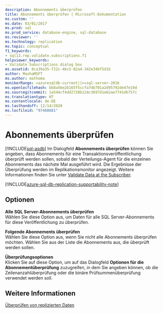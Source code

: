 ```yaml
---
description: Abonnements überprüfen
title: Abonnements überprüfen | Microsoft-Dokumentation
ms.custom: ''
ms.date: 03/01/2017
ms.prod: sql
ms.prod_service: database-engine, sql-database
ms.reviewer: ''
ms.technology: replication
ms.topic: conceptual
f1_keywords:
- sql13.rep.validate.subscriptions.f1
helpviewer_keywords:
- Validate Subscriptions dialog box
ms.assetid: 0ca39a35-f22c-46c5-82a4-342e34bf5d1b
author: MashaMSFT
ms.author: mathoma
monikerRange: =azuresqldb-current||>=sql-server-2016
ms.openlocfilehash: bb8a56e2b165f5ccfa7db701a2d95792de47e19d
ms.sourcegitcommit: 1a544cf4dd2720b124c3697d1e62ae7741db757c
ms.translationtype: HT
ms.contentlocale: de-DE
ms.lasthandoff: 12/14/2020
ms.locfileid: "97468681"
---
```

# <a name="validate-subscriptions"></a>Abonnements überprüfen
[!INCLUDE[sql-asdb](../../includes/applies-to-version/sql-asdb.md)]
   Im Dialogfeld **Abonnements überprüfen** können Sie angeben, dass Abonnements für eine Transaktionsveröffentlichung überprüft werden sollen, sobald der Verteilungs-Agent für die einzelnen Abonnements das nächste Mal ausgeführt wird. Die Ergebnisse der Überprüfung werden im Replikationsmonitor angezeigt. Weitere Informationen finden Sie unter [Validate Data at the Subscriber](../../relational-databases/replication/validate-data-at-the-subscriber.md).  

[!INCLUDE[azure-sql-db-replication-supportability-note](../../includes/azure-sql-db-replication-supportability-note.md)]
  
## <a name="options"></a>Optionen  
 **Alle SQL Server-Abonnements überprüfen**  
 Wählen Sie diese Option aus, um Daten für alle SQL Server-Abonnements für diese Veröffentlichung zu überprüfen.  
  
 **Folgende Abonnements überprüfen**  
 Wählen Sie diese Option aus, wenn Sie nicht alle Abonnements überprüfen möchten. Wählen Sie aus der Liste die Abonnements aus, die überprüft werden sollen.  
  
 **Überprüfungsoptionen**  
 Klicken Sie auf diese Option, um auf das Dialogfeld **Optionen für die Abonnementüberprüfung** zuzugreifen, in dem Sie angeben können, ob die Zeilenanzahlüberprüfung oder die binäre Prüfsummenüberprüfung verwendet werden soll.  
  
## <a name="see-also"></a>Weitere Informationen  
 [Überprüfen von replizierten Daten](../../relational-databases/replication/validate-data-at-the-subscriber.md)  
  
  
